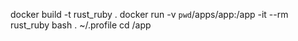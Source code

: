 docker build -t rust_ruby .
docker run -v `pwd`/apps/app:/app -it --rm  rust_ruby bash
. ~/.profile
cd /app
